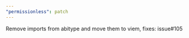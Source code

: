 ```yaml
---
"permissionless": patch
---
```


Remove imports from abitype and move them to viem, fixes: issue#105

